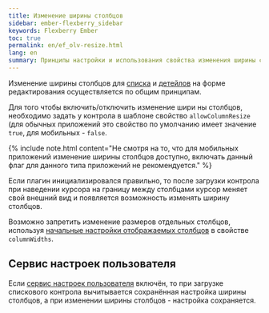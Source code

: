 ```yaml
---
title: Изменение ширины столбцов
sidebar: ember-flexberry_sidebar
keywords: Flexberry Ember
toc: true
permalink: en/ef_olv-resize.html
lang: en
summary: Принципы настройки и использования свойства изменения ширины столбцов на списках элементов и их детейлов
---
```


Изменение ширины столбцов для [списка](ef_object-list-view.html) и [детейлов](ef_groupedit.html) на форме редактирования осуществляется по общим принципам.

Для того чтобы включить/отключить изменение шири ны столбцов, необходимо задать у контрола в шаблоне свойство `allowColumnResize` (для обычных приложений это свойство по умолчанию имеет значение `true`, для мобильных - `false`. 

{% include note.html content="Не смотря на то, что для мобильных приложений изменение ширины столбцов доступно, включать данный флаг для данного типа приложений не рекомендуется." %}

Если плагин инициализировался правильно, то после загрузки контрола при наведении курсора на границу между столбцами курсор меняет свой внешний вид и появляется возможность изменять ширину столбцов.

Возможно запретить изменение размеров отдельных столбцов, используя [начальные настройки отображаемых столбцов](ef_model-user-settings-service.html) в свойстве `columnWidths`.

## Сервис настроек пользователя

Если [cервис настроек пользователя](ef_model-user-settings-service.html) включён, то при загрузке спискового контрола вычитывается сохранённая настройка ширины столбцов, а при изменении ширины столбцов - настройка сохраняется.
